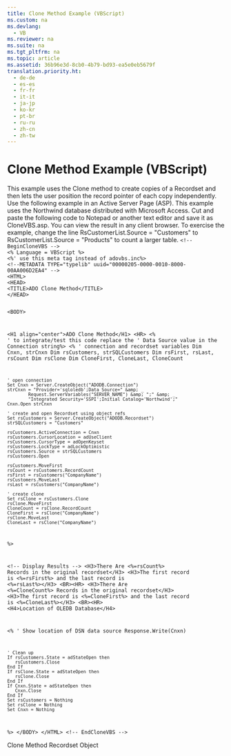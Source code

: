 ```yaml
---
title: Clone Method Example (VBScript)
ms.custom: na
ms.devlang: 
  - VB
ms.reviewer: na
ms.suite: na
ms.tgt_pltfrm: na
ms.topic: article
ms.assetid: 36b96e3d-8cb0-4b79-bd93-ea5e0eb5679f
translation.priority.ht: 
  - de-de
  - es-es
  - fr-fr
  - it-it
  - ja-jp
  - ko-kr
  - pt-br
  - ru-ru
  - zh-cn
  - zh-tw
---
```

# Clone Method Example (VBScript)
<?xml version="1.0" encoding="utf-8"?>
<developerReferenceWithoutSyntaxDocument xmlns="http://ddue.schemas.microsoft.com/authoring/2003/5" xmlns:xlink="http://www.w3.org/1999/xlink" xmlns:xsi="http://www.w3.org/2001/XMLSchema-instance" xsi:schemaLocation="http://ddue.schemas.microsoft.com/authoring/2003/5 http://dduestorage.blob.core.windows.net/ddueschema/developer.xsd">
  <introduction>
    <para>This example uses the <legacyLink xlink:href="ad49265f-1c05-4271-9bbf-7c00010ac18c">Clone</legacyLink> method to create copies of a <legacyLink xlink:href="ede1415f-c3df-4cc5-a05b-2576b2b84b60">Recordset</legacyLink> and then lets the user position the record pointer of each copy independently.</para>
    <para>Use the following example in an Active Server Page (ASP). This example uses the <legacyBold>Northwind</legacyBold> database distributed with Microsoft Access. Cut and paste the following code to Notepad or another text editor and save it as CloneVBS.asp. You can view the result in any client browser.</para>
    <para>To exercise the example, change the line <codeInline>RsCustomerList.Source = "Customers"</codeInline> to <codeInline>RsCustomerList.Source = "Products"</codeInline> to count a larger table.</para>
    <code>&lt;!-- BeginCloneVBS --&gt;
&lt;% Language = VBScript %&gt;
&lt;%' use this meta tag instead of adovbs.inc%&gt;
&lt;!--METADATA TYPE="typelib" uuid="00000205-0000-0010-8000-00AA006D2EA4" --&gt;
&lt;HTML&gt;
&lt;HEAD&gt;
&lt;TITLE&gt;ADO Clone Method&lt;/TITLE&gt;
&lt;/HEAD&gt;

&lt;BODY&gt;

&lt;H1 align="center"&gt;ADO Clone Method&lt;/H1&gt;
&lt;HR&gt;
&lt;% ' to integrate/test this code replace the 
   ' Data Source value in the Connection string%&gt;
&lt;% 
    ' connection and recordset variables
    Dim Cnxn, strCnxn
    Dim rsCustomers, strSQLCustomers
    Dim rsFirst, rsLast, rsCount
    Dim rsClone
    Dim CloneFirst, CloneLast, CloneCount

    ' open connection
    Set Cnxn = Server.CreateObject("ADODB.Connection")
    strCnxn = "Provider='sqloledb';Data Source=" &amp; _
            Request.ServerVariables("SERVER_NAME") &amp; ";" &amp; _
            "Integrated Security='SSPI';Initial Catalog='Northwind';"
    Cnxn.Open strCnxn
        
    ' create and open Recordset using object refs
    Set rsCustomers = Server.CreateObject("ADODB.Recordset")
    strSQLCustomers = "Customers"
    
    rsCustomers.ActiveConnection = Cnxn
    rsCustomers.CursorLocation = adUseClient
    rsCustomers.CursorType = adOpenKeyset
    rsCustomers.LockType = adLockOptimistic
    rsCustomers.Source = strSQLCustomers
    rsCustomers.Open

    rsCustomers.MoveFirst
    rsCount = rsCustomers.RecordCount
    rsFirst = rsCustomers("CompanyName")
    rsCustomers.MoveLast
    rsLast = rsCustomers("CompanyName")

    ' create clone
    Set rsClone = rsCustomers.Clone
    rsClone.MoveFirst
    CloneCount = rsClone.RecordCount
    CloneFirst = rsClone("CompanyName")
    rsClone.MoveLast
    CloneLast = rsClone("CompanyName")
%&gt;

&lt;!-- Display Results --&gt;
&lt;H3&gt;There Are &lt;%=rsCount%&gt; Records in the original recordset&lt;/H3&gt;
&lt;H3&gt;The first record is &lt;%=rsFirst%&gt; and the last record is &lt;%=rsLast%&gt;&lt;/H3&gt;
&lt;BR&gt;&lt;HR&gt;
&lt;H3&gt;There Are &lt;%=CloneCount%&gt; Records in the original recordset&lt;/H3&gt;
&lt;H3&gt;The first record is &lt;%=CloneFirst%&gt; and the last record is &lt;%=CloneLast%&gt;&lt;/H3&gt;
&lt;BR&gt;&lt;HR&gt;
&lt;H4&gt;Location of OLEDB Database&lt;/H4&gt;

&lt;%
    ' Show location of DSN data source
    Response.Write(Cnxn)

    ' Clean up
    If rsCustomers.State = adStateOpen then
       rsCustomers.Close
    End If
    If rsClone.State = adStateOpen then
       rsClone.Close
    End If
    If Cnxn.State = adStateOpen then
       Cnxn.Close
    End If
    Set rsCustomers = Nothing
    Set rsClone = Nothing
    Set Cnxn = Nothing
%&gt;
&lt;/BODY&gt;
&lt;/HTML&gt;
&lt;!-- EndCloneVBS --&gt;</code>
  </introduction>
  <relatedTopics>
<link xlink:href="ad49265f-1c05-4271-9bbf-7c00010ac18c">Clone Method</link>
<link xlink:href="ede1415f-c3df-4cc5-a05b-2576b2b84b60">Recordset Object</link>
</relatedTopics>
</developerReferenceWithoutSyntaxDocument>